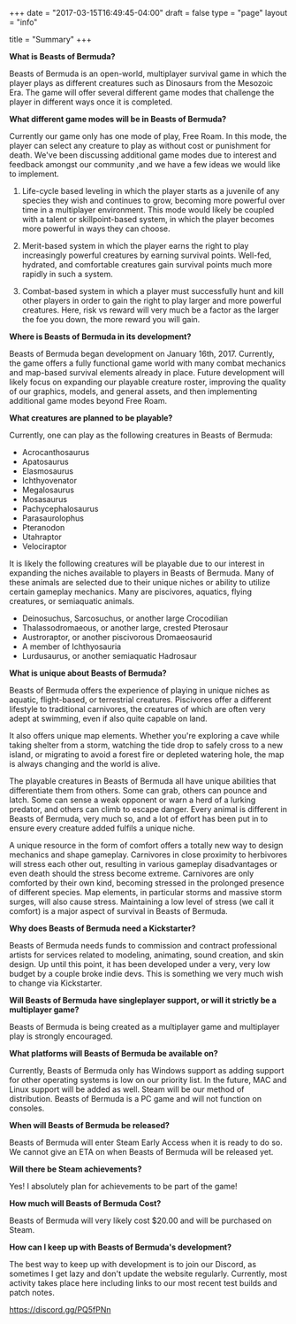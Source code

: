 +++
date = "2017-03-15T16:49:45-04:00"
draft = false
type = "page"
layout = "info"

title = "Summary"
+++

**What is Beasts of Bermuda?**

Beasts of Bermuda is an open-world, multiplayer survival game in which the player plays as different creatures such as Dinosaurs from the Mesozoic Era.  The game will offer several different game modes that challenge the player in different ways once it is completed.

**What different game modes will be in Beasts of Bermuda?**

Currently our game only has one mode of play, Free Roam.  In this mode, the player can select any creature to play as without cost or punishment for death.  We've been discussing additional game modes due to interest and feedback amongst our community ,and we have a few ideas we would like to implement.

1.  Life-cycle based leveling in which the player starts as a juvenile of any species they wish and continues to grow, becoming more powerful over time in a multiplayer environment.  This mode would likely be coupled with a talent or skillpoint-based system, in which the player becomes more powerful in ways they can choose.

2.  Merit-based system in which the player earns the right to play increasingly powerful creatures by earning survival points.  Well-fed, hydrated, and comfortable creatures gain survival points much more rapidly in such a system.

3.  Combat-based system in which a player must successfully hunt and kill other players in order to gain the right to play larger and more powerful creatures.   Here, risk vs reward will very much be a factor as the larger the foe you down, the more reward you will gain.

**Where is Beasts of Bermuda in its development?**

Beasts of Bermuda began development on January 16th, 2017.  Currently, the game offers a fully functional game world with many combat mechanics and map-based survival elements already in place.  Future development will likely focus on expanding our playable creature roster, improving the quality of our graphics, models, and general assets, and then implementing additional game modes beyond Free Roam.

**What creatures are planned to be playable?**

Currently, one can play as the following creatures in Beasts of Bermuda:

* Acrocanthosaurus
* Apatosaurus
* Elasmosaurus
* Ichthyovenator
* Megalosaurus
* Mosasaurus
* Pachycephalosaurus
* Parasaurolophus
* Pteranodon
* Utahraptor
* Velociraptor

It is likely the following creatures will be playable due to our interest in expanding the niches available to players in Beasts of Bermuda.  Many of these animals are selected due to their unique niches or ability to utilize certain gameplay mechanics.  Many are piscivores, aquatics, flying creatures, or semiaquatic animals.

* Deinosuchus, Sarcosuchus, or another large Crocodilian 
* Thalassodromaeous, or another large, crested Pterosaur
* Austroraptor, or another piscivorous Dromaeosaurid
* A member of Ichthyosauria
* Lurdusaurus, or another semiaquatic Hadrosaur

**What is unique about Beasts of Bermuda?**

Beasts of Bermuda offers the experience of playing in unique niches as aquatic, flight-based, or terrestrial creatures.  Piscivores offer a different lifestyle to traditional carnivores, the creatures of which are often very adept at swimming, even if also quite capable on land.

It also offers unique map elements.  Whether you're exploring a cave while taking shelter from a storm, watching the tide drop to safely cross to a new island, or migrating to avoid a forest fire or depleted watering hole, the map is always changing and the world is alive. 

The playable creatures in Beasts of Bermuda all have unique abilities that differentiate them from others.  Some can grab, others can pounce and latch.  Some can sense a weak opponent or warn a herd of a lurking predator, and others can climb to escape danger.  Every animal is different in Beasts of Bermuda, very much so, and a lot of effort has been put in to ensure every creature added fulfils a unique niche.

A unique resource in the form of comfort offers a totally new way to design mechanics and shape gameplay.  Carnivores in close proximity to herbivores will stress each other out, resulting in various gameplay disadvantages or even death should the stress become extreme.  Carnivores are only comforted by their own kind, becoming stressed in the prolonged presence of different species.  Map elements, in particular storms and massive storm surges, will also cause stress.  Maintaining a low level of stress (we call it comfort) is a major aspect of survival in Beasts of Bermuda.

**Why does Beasts of Bermuda need a Kickstarter?**

Beasts of Bermuda needs funds to commission and contract professional artists for services related to modeling, animating, sound creation, and skin design.  Up until this point, it has been developed under a very, very low budget by a couple broke indie devs.  This is something we very much wish to change via Kickstarter.

**Will Beasts of Bermuda have singleplayer support, or will it strictly be a multiplayer game?**

Beasts of Bermuda is being created as a multiplayer game and multiplayer play is strongly encouraged.  

**What platforms will Beasts of Bermuda be available on?**

Currently, Beasts of Bermuda only has Windows support as adding support for other operating systems is low on our priority list.  In the future, MAC and Linux support will be added as well.  Steam will be our method of distribution.  Beasts of Bermuda is a PC game and will not function on consoles.

**When will Beasts of Bermuda be released?**

Beasts of Bermuda will enter Steam Early Access when it is ready to do so.  We cannot give an ETA on when Beasts of Bermuda will be released yet.

**Will there be Steam achievements?**

Yes!  I absolutely plan for achievements to be part of the game!

**How much will Beasts of Bermuda Cost?**

Beasts of Bermuda will very likely cost $20.00 and will be purchased on Steam.

**How can I keep up with Beasts of Bermuda's development?**

The best way to keep up with development is to join our Discord, as sometimes I get lazy and don't update the website regularly.  Currently, most activity takes place here including links to our most recent test builds and patch notes.

https://discord.gg/PQ5fPNn

















